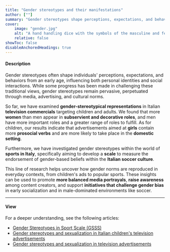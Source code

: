 ```yaml
---
title: "Gender stereotypes and their manifestations" 
author: [""]
summary: "Gender stereotypes shape perceptions, expectations, and behaviors from an early age, influencing personal identities and social interactions. This line of research examines gender stereotypes across various domains, such as television advertising and sports."
cover:
    image: "gender.jpg"
    alt: "A hand handling dice with the symbols of the masculine and feminine"
    relative: false
showToc: false
disableAnchoredHeadings: true
---
```


#### Description

Gender stereotypes often shape individuals' perceptions, expectations, and behaviors from an early age, influencing both personal identities and social interactions. While some progress has been made in challenging these traditional views, gender stereotypes remain pervasive, perpetuated through media, advertising, and cultural norms.

So far, we have examined **gender-stereotypical representations** in Italian **television commercials** targeting children and adults. We found that more **women** than men appear in **subservient and decorative roles**, and men have more important roles and a greater range of roles to fulfill. As for children, our results indicate that advertisements aimed at **girls** contain more **prosocial verbs** and are more likely to take place in the **domestic setting**.

Furthermore, we have investigated gender stereotypes within the world of **sports in Italy**, specifically aiming to develop a **scale** to measure the endorsement of gender-based beliefs within the **Italian soccer culture**.

This line of research helps uncover how gender norms are reproduced in everyday contexts, from children's ads to popular sports. These insights can be used to promote **more balanced media portrayals**, **raise awareness** among content creators, and support **initiatives that challenge gender bias** in early socialization and in male-dominated environments like soccer.

------------------------------------------------------------------------

#### View

For a deeper understanding, see the following articles:

-   [Gender Stereotypes in Sport Scale (GSSS)](/publications/gender-stereotypes-in-sport-scale/)
-   [Gender stereotypes and sexualization in Italian children's television advertisements](/publications/children-and-ads/)
-   [Gender stereotypes and sexualization in television advertisements](/publications/eternal-femminine/)
